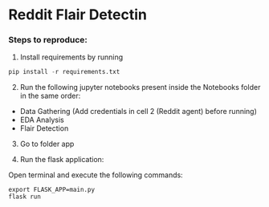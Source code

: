 # Reddit Flair Detectin  

### Steps to reproduce: 

1. Install requirements by running 

```python
pip install -r requirements.txt
```

2. Run the following jupyter notebooks present inside the Notebooks folder in the same order: 

- Data Gathering (Add credentials in cell 2 (Reddit agent) before running) 
- EDA Analysis
- Flair Detection

3. Go to folder app 

4. Run the flask application: 

Open terminal and execute the following commands: 

```
export FLASK_APP=main.py
flask run
```